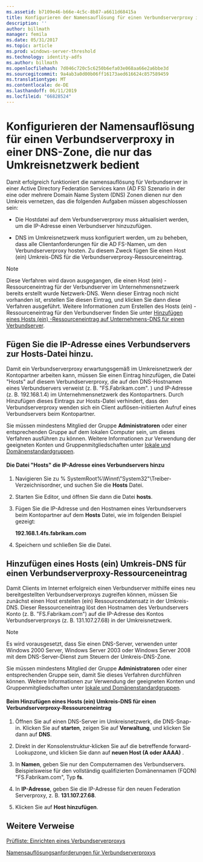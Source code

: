 ```yaml
---
ms.assetid: b7109e46-b66e-4c5c-8b87-a6611d68415a
title: Konfigurieren der Namensauflösung für einen Verbundserverproxy in einer DNS-Zone, die nur das Umkreisnetzwerk bedient
description: ''
author: billmath
manager: femila
ms.date: 05/31/2017
ms.topic: article
ms.prod: windows-server-threshold
ms.technology: identity-adfs
ms.author: billmath
ms.openlocfilehash: 7d046c720c5c6250b6efa03e068aa66e2a6bbe3d
ms.sourcegitcommit: 9a4ab3a0d00b06ff16173aed616624c857589459
ms.translationtype: MT
ms.contentlocale: de-DE
ms.lasthandoff: 06/11/2019
ms.locfileid: "66828524"
---
```

# <a name="configure-name-resolution-for-a-federation-server-proxy-in-a-dns-zone-that-serves-only-the-perimeter-network"></a>Konfigurieren der Namensauflösung für einen Verbundserverproxy in einer DNS-Zone, die nur das Umkreisnetzwerk bedient


Damit erfolgreich funktioniert die namensauflösung für Verbundserver in einer Active Directory Federation Services kann \(AD FS\) Szenario in der eine oder mehrere Domain Name System \(DNS\) Zonen dienen nur den Umkreis vernetzen, das die folgenden Aufgaben müssen abgeschlossen sein:  
  
-   Die Hostdatei auf dem Verbundserverproxy muss aktualisiert werden, um die IP-Adresse einen Verbundserver hinzuzufügen.  
  
-   DNS im Umkreisnetzwerk muss konfiguriert werden, um zu beheben, dass alle Clientanforderungen für die AD FS-Namen, um den Verbundserverproxy hosten. Zu diesem Zweck fügen Sie einen Host \(ein\) Umkreis-DNS für die Verbundserverproxy-Ressourceneintrag.  
  
> [!NOTE]  
> Diese Verfahren wird davon ausgegangen, die einen Host \(ein\) -Ressourceneintrag für der Verbundserver im Unternehmensnetzwerk bereits erstellt wurde Netzwerk-DNS. Wenn dieser Eintrag noch nicht vorhanden ist, erstellen Sie diesen Eintrag, und klicken Sie dann diese Verfahren ausgeführt. Weitere Informationen zum Erstellen des Hosts \(ein\) -Ressourceneintrag für den Verbundserver finden Sie unter [Hinzufügen eines Hosts &#40;ein&#41; -Ressourceneintrag auf Unternehmens-DNS für einen Verbundserver](Add-a-Host--A--Resource-Record-to-Corporate-DNS-for-a-Federation-Server.md).  
  
## <a name="add-the-ip-address-of-a-federation-server-to-the-hosts-file"></a>Fügen Sie die IP-Adresse eines Verbundservers zur Hosts-Datei hinzu.  
Damit ein Verbundserverproxy erwartungsgemäß im Umkreisnetzwerk der Kontopartner arbeiten kann, müssen Sie einen Eintrag hinzufügen, die Datei "Hosts" auf diesem Verbundserverproxy, die auf den DNS-Hostnamen eines Verbundservers verweist \(z. B. "FS.Fabrikam.com". \) und IP-Adresse \(z. B. 192.168.1.4\) im Unternehmensnetzwerk des Kontopartners. Durch Hinzufügen dieses Eintrags zur Hosts-Datei verhindert, dass den Verbundserverproxy wenden sich ein Client auflösen\-initiierten Aufruf eines Verbundservers beim Kontopartner.  
  
Sie müssen mindestens Mitglied der Gruppe **Administratoren** oder einer entsprechenden Gruppe auf dem lokalen Computer sein, um dieses Verfahren ausführen zu können.  Weitere Informationen zur Verwendung der geeigneten Konten und Gruppenmitgliedschaften unter [lokale und Domänenstandardgruppen](https://go.microsoft.com/fwlink/?LinkId=83477).   
  
#### <a name="to-add-the-ip-address-of-a-federation-server-to-the-hosts-file"></a>Die Datei "Hosts" die IP-Adresse eines Verbundservers hinzu  
  
1.  Navigieren Sie zu % SystemRoot%\\Winnt\\"System32"\\Treiber-Verzeichnisordner, und suchen Sie die **Hosts** Datei.  
  
2.  Starten Sie Editor, und öffnen Sie dann die Datei **hosts**.  
  
3.  Fügen Sie die IP-Adresse und den Hostnamen eines Verbundservers beim Kontopartner auf dem **Hosts** Datei, wie im folgenden Beispiel gezeigt:  
  
    **192.168.1.4fs.fabrikam.com**  
  
4.  Speichern und schließen Sie die Datei.  
  
## <a name="add-a-host-a-resource-record-to-perimeter-dns-for-a-federation-server-proxy"></a>Hinzufügen eines Hosts \(ein\) Umkreis-DNS für einen Verbundserverproxy-Ressourceneintrag  
Damit Clients im Internet erfolgreich einen Verbundserver mithilfe eines neu bereitgestellten Verbundserverproxys zugreifen können, müssen Sie zunächst einen Host erstellen \(ein\) Ressourcendatensatz in der Umkreis-DNS. Dieser Ressourceneintrag löst den Hostnamen des Verbundservers Konto \(z. B. "FS.Fabrikam.com"\) auf die IP-Adresse des Kontos Verbundserverproxys \(z. B. 131.107.27.68\) in der Umkreisnetzwerk.  
  
> [!NOTE]  
> Es wird vorausgesetzt, dass Sie einen DNS-Server, verwenden unter Windows 2000 Server, Windows Server 2003 oder Windows Server 2008 mit dem DNS-Server-Dienst zum Steuern der Umkreis-DNS-Zone.  
  
Sie müssen mindestens Mitglied der Gruppe **Administratoren** oder einer entsprechenden Gruppe sein, damit Sie dieses Verfahren durchführen können.  Weitere Informationen zur Verwendung der geeigneten Konten und Gruppenmitgliedschaften unter [lokale und Domänenstandardgruppen](https://go.microsoft.com/fwlink/?LinkId=83477).   
  
#### <a name="to-add-a-host-a-resource-record-to-perimeter-dns-for-a-federation-server-proxy"></a>Beim Hinzufügen eines Hosts \(ein\) Umkreis-DNS für einen Verbundserverproxy-Ressourceneintrag  
  
1.  Öffnen Sie auf einen DNS-Server im Umkreisnetzwerk, die DNS-Snap\-in. Klicken Sie auf **starten**, zeigen Sie auf **Verwaltung**, und klicken Sie dann auf **DNS**.  
  
2.  Direkt in der Konsolenstruktur\-klicken Sie auf die betreffende forward-Lookupzone, und klicken Sie dann auf **neuen Host \(A oder AAAA\)** .  
  
3.  In **Namen**, geben Sie nur den Computernamen des Verbundservers. Beispielsweise für den vollständig qualifizierten Domänennamen \(FQDN\) "FS.Fabrikam.com", Typ **fs**.  
  
4.  In **IP-Adresse**, geben Sie die IP-Adresse für den neuen Federation Serverproxy, z. B. **131.107.27.68**.  
  
5.  Klicken Sie auf **Host hinzufügen**.  
  
## <a name="additional-references"></a>Weitere Verweise  
[Prüfliste: Einrichten eines Verbundserverproxys](Checklist--Setting-Up-a-Federation-Server-Proxy.md)  
  
[Namensauflösungsanforderungen für Verbundserverproxys](https://technet.microsoft.com/library/dd807055.aspx)  
  

